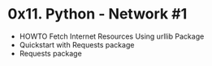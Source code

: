# 0x11. Python - Network #1
* HOWTO Fetch Internet Resources Using urllib Package
* Quickstart with Requests package
* Requests package

